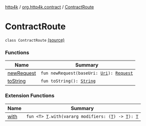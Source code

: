 [http4k](../../index.md) / [org.http4k.contract](../index.md) / [ContractRoute](./index.md)

# ContractRoute

`class ContractRoute` [(source)](https://github.com/http4k/http4k/blob/master/http4k-contract/src/main/kotlin/org/http4k/contract/ContractRoute.kt#L17)

### Functions

| Name | Summary |
|---|---|
| [newRequest](new-request.md) | `fun newRequest(baseUri: `[`Uri`](../../org.http4k.core/-uri/index.md)`): `[`Request`](../../org.http4k.core/-request/index.md) |
| [toString](to-string.md) | `fun toString(): `[`String`](https://kotlinlang.org/api/latest/jvm/stdlib/kotlin/-string/index.html) |

### Extension Functions

| Name | Summary |
|---|---|
| [with](../../org.http4k.core/with.md) | `fun <T> `[`T`](../../org.http4k.core/with.md#T)`.with(vararg modifiers: (`[`T`](../../org.http4k.core/with.md#T)`) -> `[`T`](../../org.http4k.core/with.md#T)`): `[`T`](../../org.http4k.core/with.md#T) |
